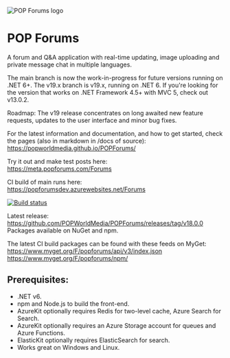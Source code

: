 ![POP Forums logo](https://avatars2.githubusercontent.com/u/8217691?s=200&v=4)

POP Forums
=========

A forum and Q&A application with real-time updating, image uploading and private message chat in multiple languages.

The main branch is now the work-in-progress for future versions running on .NET 6+. The v19.x branch is v19.x, running on .NET 6. If you're looking for the version that works on .NET Framework 4.5+ with MVC 5, check out v13.0.2.

Roadmap:
The v19 release concentrates on long awaited new feature requests, updates to the user interface and minor bug fixes.

For the latest information and documentation, and how to get started, check the pages (also in markdown in /docs of source):  
https://popworldmedia.github.io/POPForums/

Try it out and make test posts here:  
https://meta.popforums.com/Forums

CI build of main runs here:  
https://popforumsdev.azurewebsites.net/Forums

[![Build status](https://dev.azure.com/popw/POP%20Forums/_apis/build/status/popforumsdev)](https://dev.azure.com/popw/POP%20Forums/_build/latest?definitionId=13)

Latest release:  
https://github.com/POPWorldMedia/POPForums/releases/tag/v18.0.0  
Packages available on NuGet and npm.

The latest CI build packages can be found with these feeds on MyGet:  
https://www.myget.org/F/popforums/api/v3/index.json   
https://www.myget.org/F/popforums/npm/  

## Prerequisites:
* .NET v6.
* npm and Node.js to build the front-end.
* AzureKit optionally requires Redis for two-level cache, Azure Search for Search.
* AzureKit optionally requires an Azure Storage account for queues and Azure Functions.
* ElasticKit optionally requires ElasticSearch for search.
* Works great on Windows and Linux.
